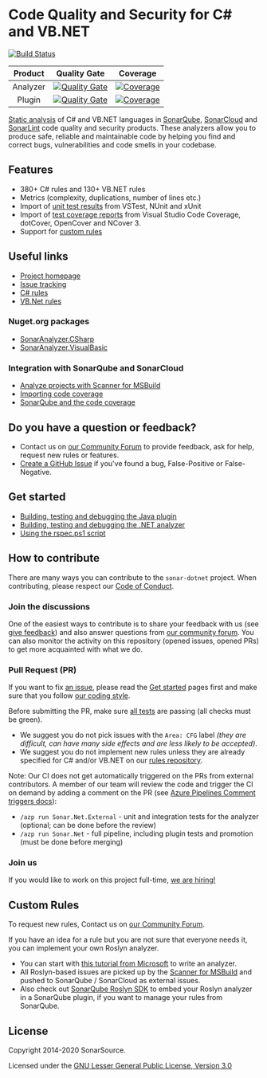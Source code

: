 # Code Quality and Security for C\# and VB.NET

[![Build Status](https://sonarsource.visualstudio.com/DotNetTeam%20Project/_apis/build/status/Sonar.Net?branchName=master)](https://sonarsource.visualstudio.com/DotNetTeam%20Project/_build/latest?definitionId=77&branchName=master)

|Product|Quality Gate|Coverage|
|:--:|:--:|:--:|
|Analyzer|[![Quality Gate](https://sonarcloud.io/api/project_badges/measure?project=sonaranalyzer-dotnet&metric=alert_status)](https://sonarcloud.io/dashboard?id=sonaranalyzer-dotnet)|[![Coverage](https://sonarcloud.io/api/project_badges/measure?project=sonaranalyzer-dotnet&metric=coverage)](https://sonarcloud.io/component_measures?id=sonaranalyzer-dotnet&metric=coverage)|
|Plugin|[![Quality Gate](https://sonarcloud.io/api/project_badges/measure?project=org.sonarsource.dotnet%3Asonar-csharp&metric=alert_status)](https://sonarcloud.io/dashboard?id=org.sonarsource.dotnet%3Asonar-csharp)|[![Coverage](https://sonarcloud.io/api/project_badges/measure?project=org.sonarsource.dotnet%3Asonar-csharp&metric=coverage)](https://sonarcloud.io/component_measures?id=org.sonarsource.dotnet%3Asonar-csharp&metric=coverage)|

[Static analysis](https://en.wikipedia.org/wiki/Static_program_analysis) of C# and VB.NET
languages in [SonarQube](http://www.sonarqube.org/), [SonarCloud](https://sonarcloud.io) and [SonarLint](https://www.sonarlint.org/) code quality and security products. These analyzers allow you to produce safe, reliable and maintainable code by helping you find and correct bugs, vulnerabilities and code smells in your codebase.

## Features

* 380+ C# rules and 130+ VB.&#8203;NET rules
* Metrics (complexity, duplications, number of lines etc.)
* Import of [unit test results](https://docs.sonarqube.org/x/CoBh) from VSTest, NUnit and xUnit
* Import of [test coverage reports](https://docs.sonarqube.org/x/CoBh) from Visual Studio Code Coverage, dotCover, OpenCover and NCover 3.
* Support for [custom rules](https://github.com/SonarSource/sonarqube-roslyn-sdk)

## Useful links

* [Project homepage](https://redirect.sonarsource.com/plugins/csharp.html)
* [Issue tracking](./docs/issues.md)
* [C# rules](https://rules.sonarsource.com/csharp)
* [VB.Net rules](https://rules.sonarsource.com/vbnet)

### Nuget.org packages

* [SonarAnalyzer.CSharp](https://www.nuget.org/packages/SonarAnalyzer.CSharp/)
* [SonarAnalyzer.VisualBasic](https://www.nuget.org/packages/SonarAnalyzer.VisualBasic/)

### Integration with SonarQube and SonarCloud

* [Analyze projects with Scanner for MSBuild](https://docs.sonarqube.org/latest/analysis/scan/sonarscanner-for-msbuild/)
* [Importing code coverage](https://community.sonarsource.com/t/coverage-test-data-generate-reports-for-c-vb-net/9871)
* [SonarQube and the code coverage](https://community.sonarsource.com/t/sonarqube-and-the-code-coverage/4725)

## Do you have a question or feedback?

* Contact us on [our Community Forum](https://community.sonarsource.com/) to provide feedback, ask for help, request new rules or features.
* [Create a GitHub Issue](https://github.com/SonarSource/sonar-dotnet/issues/new/choose) if you've found a bug, False-Positive or False-Negative. 

## Get started

* [Building, testing and debugging the Java plugin](./docs/contributing-plugin.md)
* [Building, testing and debugging the .NET analyzer](./docs/contributing-analyzer.md)
* [Using the rspec.ps1 script](./scripts/rspec/README.md)

## How to contribute

There are many ways you can contribute to the `sonar-dotnet` project. 
When contributing, please respect our [Code of Conduct](./CODE_OF_CONDUCT.md).

### Join the discussions

One of the easiest ways to contribute is to share your feedback with us (see [give feedback](#do-you-have-a-question-or-feedback)) and also answer questions from [our community forum](https://community.sonarsource.com/).
You can also monitor the activity on this repository (opened issues, opened PRs) to get more acquainted with what we do.

### Pull Request (PR)

If you want to fix [an issue](https://github.com/SonarSource/sonar-dotnet/issues),
please read the [Get started](#get-started) pages first and make sure that you follow [our coding style](./docs/coding-style.md).

Before submitting the PR, make sure [all tests](./docs/contributing-analyzer.md#running-tests) are passing (all checks must be green).

* We suggest you do not pick issues with the `Area: CFG` label
_(they are difficult, can have many side effects and are less likely to be accepted)_.
* We suggest you do not implement new rules unless they are already specified for C# and/or VB.NET on
our [rules repository](https://jira.sonarsource.com/projects/RSPEC).

Note: Our CI does not get automatically triggered on the PRs from external contributors.
A member of our team will review the code and trigger the CI on demand by adding a comment on the PR (see [Azure Pipelines Comment triggers docs](https://docs.microsoft.com/en-us/azure/devops/pipelines/repos/github?view=azure-devops&tabs=yaml#comment-triggers)):
- `/azp run Sonar.Net.External` - unit and integration tests for the analyzer (optional; can be done before the review)
- `/azp run Sonar.Net` - full pipeline, including plugin tests and promotion (must be done before merging)


### Join us

If you would like to work on this project full-time, [we are hiring!](https://www.sonarsource.com/company/jobs/static-code-analyzer-cs-developer)

## Custom Rules

To request new rules, Contact us on [our Community Forum](https://community.sonarsource.com/c/suggestions/).

If you have an idea for a rule but you are not sure that everyone needs it, you can implement your own Roslyn analyzer.
- You can start with [this tutorial from Microsoft](https://docs.microsoft.com/en-us/dotnet/csharp/roslyn-sdk/tutorials/how-to-write-csharp-analyzer-code-fix) to write an analyzer.
- All Roslyn-based issues are picked up by the [Scanner for MSBuild](https://docs.sonarqube.org/latest/analysis/scan/sonarscanner-for-msbuild/)
and pushed to SonarQube / SonarCloud as external issues.
- Also check out [SonarQube Roslyn SDK](https://github.com/SonarSource-VisualStudio/sonarqube-roslyn-sdk) to embed
your Roslyn analyzer in a SonarQube plugin, if you want to manage your rules from SonarQube.

## License

Copyright 2014-2020 SonarSource.

Licensed under the [GNU Lesser General Public License, Version 3.0](http://www.gnu.org/licenses/lgpl.txt)

